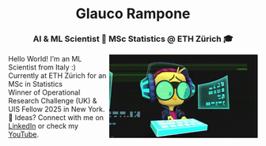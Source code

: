 <h1 align="center">Glauco Rampone</h1>
<h3 align="center">AI & ML Scientist 🤖 MSc Statistics @ ETH Zürich 🎓</h3>
<img align="right" src="hackerman.gif" width="300"/>

<ul style="list-style-type: none; margin: 0; padding: 0;">
      <li>Hello World! I’m an ML Scientist from Italy :)</li>
      <li>Currently at ETH Zürich for an MSc in Statistics</li>
      <li>Winner of Operational Research Challenge (UK) & UIS Fellow 2025 in New York.</li>
      <li>💭 Ideas? Connect with me on <a href="https://www.linkedin.com/in/glauco-rampone/" target="_blank">LinkedIn</a> or check my <a href="https://www.youtube.com/@GlaucoRampone" target="_blank">YouTube</a>.</li>
</ul>
